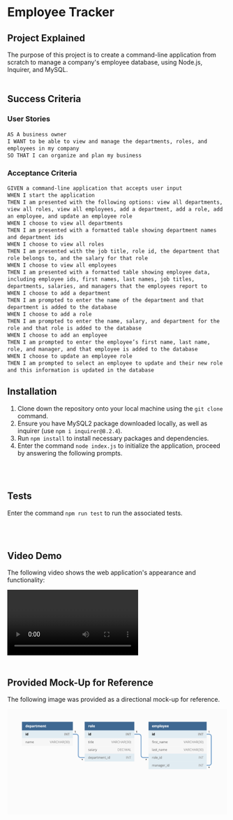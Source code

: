 # Employee Tracker

## Project Explained
The purpose of this project is to create a command-line application from scratch to manage a company's employee database, using Node.js, Inquirer, and MySQL.
<br></br>
## Success Criteria

### User Stories
```
AS A business owner
I WANT to be able to view and manage the departments, roles, and employees in my company
SO THAT I can organize and plan my business
```
### Acceptance Criteria
```
GIVEN a command-line application that accepts user input
WHEN I start the application
THEN I am presented with the following options: view all departments, view all roles, view all employees, add a department, add a role, add an employee, and update an employee role
WHEN I choose to view all departments
THEN I am presented with a formatted table showing department names and department ids
WHEN I choose to view all roles
THEN I am presented with the job title, role id, the department that role belongs to, and the salary for that role
WHEN I choose to view all employees
THEN I am presented with a formatted table showing employee data, including employee ids, first names, last names, job titles, departments, salaries, and managers that the employees report to
WHEN I choose to add a department
THEN I am prompted to enter the name of the department and that department is added to the database
WHEN I choose to add a role
THEN I am prompted to enter the name, salary, and department for the role and that role is added to the database
WHEN I choose to add an employee
THEN I am prompted to enter the employee’s first name, last name, role, and manager, and that employee is added to the database
WHEN I choose to update an employee role
THEN I am prompted to select an employee to update and their new role and this information is updated in the database

```

## Installation

1. Clone down the repository onto your local machine using the `git clone` command.
2. Ensure you have MySQL2 package downloaded locally, as well as inquirer (use `npm i inquirer@8.2.4`).
3. Run `npm install` to install necessary packages and dependencies.
4. Enter the command `node index.js` to initialize the application, proceed by answering the following prompts.

<br></br>

## Tests
Enter the command `npm run test` to run the associated tests.

<br></br>
## Video Demo

The following video shows the web application's appearance and functionality:

![This is a recording of the live webpage.](./assets/employee-tracker-demo-video.mp4)
<br></br>

## Provided Mock-Up for Reference

The following image was provided as a directional mock-up for reference.

![This is a screenshot of the provided mock-up image for reference.](./assets/12-sql-homework-mockup.png)
<br></br>

